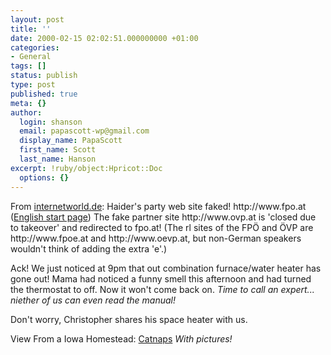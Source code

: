 ```yaml
---
layout: post
title: ''
date: 2000-02-15 02:02:51.000000000 +01:00
categories:
- General
tags: []
status: publish
type: post
published: true
meta: {}
author:
  login: shanson
  email: papascott-wp@gmail.com
  display_name: PapaScott
  first_name: Scott
  last_name: Hanson
excerpt: !ruby/object:Hpricot::Doc
  options: {}
---
```

<p>From <a href="http://www.internetworld.de/index_1711.html">internetworld.de</a>: Haider's party web site faked! http://www.fpo.at (<a href="http://www.fpo.at/englisch/welcome.html">English start page</a>) The fake partner site http://www.ovp.at is 'closed due to takeover' and redirected to fpo.at! (The rl sites of the FPÖ and ÖVP are http://www.fpoe.at and http://www.oevp.at, but non-German speakers wouldn't think of adding the extra 'e'.)</p>
<p>Ack! We just noticed at 9pm that out combination furnace/water heater has gone out! Mama had noticed a funny smell this afternoon and had turned the thermostat to off. Now it won't come back on. <i>Time to call an expert... niether of us can even read the manual!</i></p>
<p>Don't worry, Christopher shares his space heater with us.</p>
<p>View From a Iowa Homestead: <a href="http://vfih.editthispage.com/2000/02/13">Catnaps</a> <i>With pictures!</i></p>
